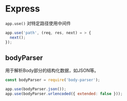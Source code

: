 # Express

`app.use()` 对特定路径使用中间件

```js
app.use('path', (req, res, next) = > {
  next();
});
```

## bodyParser

用于解析Body部分的结构化数据，如JSON等。

```js
const bodyParser = require('body-parser');

app.use(bodyParser.json());
app.use(bodyParser.urlencoded({ extended: false }));
```
